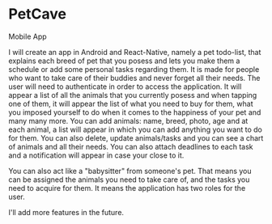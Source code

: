 # PetCave
Mobile App

I will create an app in Android and React-Native, namely a pet todo-list, that explains each breed of pet that you posess and lets you make them a schedule or add some personal tasks regarding them. It is made for people who want to take care of their buddies and never forget all their needs.
The user will need to authenticate in order to access the application.
It will appear a list of all the animals that you currently posess and when tapping one of them, it will appear the list of what you need to buy for them, what you imposed yourself to do when it comes to the happiness of your pet and many many more.
You can add animals: name, breed, photo, age and at each animal, a list will appear in which you can add anything you want to do for them.
You can also delete, update animals/tasks and you can see a chart of animals and all their needs. You can also attach deadlines to each task and a notification will appear in case your close to it.

You can also act like a "babysitter" from someone's pet. That means you can be assigned the animals you need to take care of, and the tasks you need to acquire for them. It means the application has two roles for the user.

I'll add more features in the future. 
